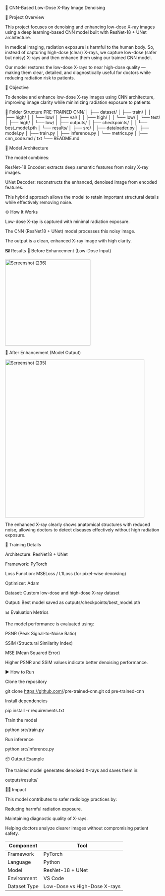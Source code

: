 🩻 CNN-Based Low-Dose X-Ray Image Denoising

🚀 Project Overview

This project focuses on denoising and enhancing low-dose X-ray images using a deep learning-based CNN model built with ResNet-18 + UNet architecture.

In medical imaging, radiation exposure is harmful to the human body.
So, instead of capturing high-dose (clear) X-rays, we capture low-dose (safer but noisy) X-rays and then enhance them using our trained CNN model.

Our model restores the low-dose X-rays to near high-dose quality — making them clear, detailed, and diagnostically useful for doctors while reducing radiation risk to patients.

🧠 Objective

To denoise and enhance low-dose X-ray images using CNN architecture, improving image clarity while minimizing radiation exposure to patients.

📁 Folder Structure
PRE-TRAINED CNN/
│
├── dataset/
│   ├── train/
│   │   ├── high/
│   │   └── low/
│   ├── val/
│   │   ├── high/
│   │   └── low/
│   └── test/
│       ├── high/
│       └── low/
│
├── outputs/
│   ├── checkpoints/
│   │   └── best_model.pth
│   └── results/
│
├── src/
│   ├── dataloader.py
│   ├── model.py
│   ├── train.py
│   ├── inference.py
│   └── metrics.py
│
├── cnn_code.md / txt
└── README.md

🧩 Model Architecture

The model combines:

ResNet-18 Encoder: extracts deep semantic features from noisy X-ray images.

UNet Decoder: reconstructs the enhanced, denoised image from encoded features.

This hybrid approach allows the model to retain important structural details while effectively removing noise.

⚙️ How It Works

Low-dose X-ray is captured with minimal radiation exposure.

The CNN (ResNet18 + UNet) model processes this noisy image.

The output is a clean, enhanced X-ray image with high clarity.

🖼️ Results
🔹 Before Enhancement (Low-Dose Input)

<img width="275" height="277" alt="Screenshot (236)" src="https://github.com/user-attachments/assets/ab3179ec-e622-4099-800f-e2aa5b1d76ee" />



🔹 After Enhancement (Model Output)

<img width="449" height="509" alt="Screenshot (235)" src="https://github.com/user-attachments/assets/3c81d8a0-ad36-473f-85ec-7a098196a064" />


The enhanced X-ray clearly shows anatomical structures with reduced noise, allowing doctors to detect diseases effectively without high radiation exposure.

🧪 Training Details

Architecture: ResNet18 + UNet

Framework: PyTorch

Loss Function: MSELoss / L1Loss (for pixel-wise denoising)

Optimizer: Adam

Dataset: Custom low-dose and high-dose X-ray dataset

Output: Best model saved as outputs/checkpoints/best_model.pth

📊 Evaluation Metrics

The model performance is evaluated using:

PSNR (Peak Signal-to-Noise Ratio)

SSIM (Structural Similarity Index)

MSE (Mean Squared Error)

Higher PSNR and SSIM values indicate better denoising performance.

▶️ How to Run

Clone the repository

git clone https://github.com/<your-username>/pre-trained-cnn.git
cd pre-trained-cnn


Install dependencies

pip install -r requirements.txt


Train the model

python src/train.py


Run inference

python src/inference.py

📦 Output Example

The trained model generates denoised X-rays and saves them in:

outputs/results/

🧑‍⚕️ Impact

This model contributes to safer radiology practices by:

Reducing harmful radiation exposure.

Maintaining diagnostic quality of X-rays.

Helping doctors analyze clearer images without compromising patient safety.


| Component    | Tool                         |
| ------------ | ---------------------------- |
| Framework    | PyTorch                      |
| Language     | Python                       |
| Model        | ResNet-18 + UNet             |
| Environment  | VS Code                      |
| Dataset Type | Low-Dose vs High-Dose X-rays |
